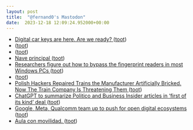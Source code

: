 ```yaml
---
layout: post
title:  "@fernand0's Mastodon"
date:  2023-12-18 12:09:24.952000+00:00
---
```

*  [Digital car keys are here. Are we ready? ](https://www.theverge.com/23970875/digital-car-key-iphone-unlock-start-ccc-standar) ([toot](https://mastodon.social/@fernand0/111601343853417746))
*  [ ](https://mastodon.social/users/fernand0/statuses/111601249290728231/activity) ([toot](https://mastodon.social/users/fernand0/statuses/111601249290728231/activity))
*  [ ](https://mastodon.online/@JProl) ([toot](https://mastodon.social/@fernand0/111601248951134156))
*  [Nave principal ](https://www.flickr.com/photos/fernand0/53387930493) ([toot](https://mastodon.social/@fernand0/111601082609685141))
*  [Researchers figure out how to bypass the fingerprint readers in most Windows PCs ](https://arstechnica.com/gadgets/2023/11/researchers-beat-windows-hello-fingerprint-sensors-with-raspberry-pi-and-linux) ([toot](https://mastodon.social/@fernand0/111601079780119758))
*  [ ](https://mastodon.online/@JProl) ([toot](https://mastodon.social/@fernand0/111600903287451449))
*  [Polish Hackers Repaired Trains the Manufacturer Artificially Bricked. Now The Train Company Is Threatening Them ](https://www.404media.co/polish-hackers-repaired-trains-the-manufacturer-artificially-bricked-now-the-train-company-is-threatening-them) ([toot](https://mastodon.social/@fernand0/111600887318081598))
*  [ChatGPT to summarize Politico and Business Insider articles in ‘first of its kind’ deal ](https://www.theguardian.com/technology/2023/dec/13/openai-axel-springer-chatgpt-story-writing-business-insider-politic) ([toot](https://mastodon.social/@fernand0/111600657291220830))
*  [Google, Meta, Qualcomm team up to push for open digital ecosystems  ](https://www.reuters.com/technology/google-meta-qualcomm-team-up-push-open-digital-ecosystems-2023-12-13/) ([toot](https://mastodon.social/@fernand0/111599033512437206))
*  [Aula con movilidad. ](https://avecesunafoto.wordpress.com/2023/12/17/aula-con-movilidad) ([toot](https://mastodon.social/@fernand0/111597210946920795))
